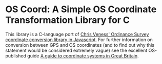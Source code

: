 OS Coord: A Simple OS Coordinate Transformation Library for C
=============================================================

This library is a C-language port of [Chris Veness' Ordinance Survey coordinate
conversion library in
Javascript](http://www.movable-type.co.uk/scripts/latlong-gridref.html). For
further information on conversion between GPS and OS coordinates (and to find
out why this statement would be considered extremely vague) see the excellent
OS-published guide [A guide to coordinate systems in Great
Britain](http://badc.nerc.ac.uk/help/coordinates/OSGB.pdf).

